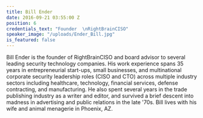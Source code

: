 ```yaml
---
title: Bill Ender
date: 2016-09-21 03:55:00 Z
position: 6
credentials_text: "Founder  \nRightBrainCISO"
speaker_image: "/uploads/Ender_Bill.jpg"
is_featured: false
---
```


Bill Ender is the founder of RightBrainCISO and board advisor to several leading security technology companies. His work experience spans 35 years in entrepreneurial start-ups, small businesses, and multinational corporate security leadership roles (CISO and CTO) across multiple industry sectors including healthcare, technology, financial services, defense contracting, and manufacturing. He also spent several years in the trade publishing industry as a writer and editor, and survived a brief descent into madness in advertising and public relations in the late '70s. Bill lives with his wife and animal menagerie in Phoenix, AZ.
